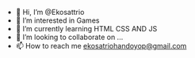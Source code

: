 - 👋 Hi, I’m @Ekosattrio
- 👀 I’m interested in Games
- 🌱 I’m currently learning HTML CSS AND JS
- 💞️ I’m looking to collaborate on ...
- 📫 How to reach me ekosatriohandoyop@gmail.com

<!---
Ekosattrio/Ekosattrio is a ✨ special ✨ repository because its `README.md` (this file) appears on your GitHub profile.
You can click the Preview link to take a look at your changes.
--->
